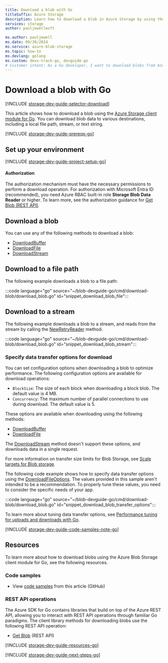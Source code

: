 ```yaml
---
title: Download a blob with Go
titleSuffix: Azure Storage
description: Learn how to download a blob in Azure Storage by using the Go client library.
services: storage
author: pauljewellmsft

ms.author: pauljewell
ms.date: 09/30/2024
ms.service: azure-blob-storage
ms.topic: how-to
ms.devlang: golang
ms.custom: devx-track-go, devguide-go
# Customer intent: As a Go developer, I want to download blobs from Azure Storage, so that I can effectively manage and utilize data in my applications.
---
```


# Download a blob with Go

[!INCLUDE [storage-dev-guide-selector-download](../../../includes/storage-dev-guides/storage-dev-guide-selector-download.md)]

This article shows how to download a blob using the [Azure Storage client module for Go](https://pkg.go.dev/github.com/Azure/azure-sdk-for-go/sdk/storage/azblob#section-readme). You can download blob data to various destinations, including a local file path, stream, or text string.

[!INCLUDE [storage-dev-guide-prereqs-go](../../../includes/storage-dev-guides/storage-dev-guide-prereqs-go.md)]

## Set up your environment

[!INCLUDE [storage-dev-guide-project-setup-go](../../../includes/storage-dev-guides/storage-dev-guide-project-setup-go.md)]

#### Authorization

The authorization mechanism must have the necessary permissions to perform a download operation. For authorization with Microsoft Entra ID (recommended), you need Azure RBAC built-in role **Storage Blob Data Reader** or higher. To learn more, see the authorization guidance for [Get Blob (REST API)](/rest/api/storageservices/get-blob#authorization).

## Download a blob

You can use any of the following methods to download a blob:

- [DownloadBuffer](https://pkg.go.dev/github.com/Azure/azure-sdk-for-go/sdk/storage/azblob#Client.DownloadBuffer)
- [DownloadFile](https://pkg.go.dev/github.com/Azure/azure-sdk-for-go/sdk/storage/azblob#Client.DownloadFile)
- [DownloadStream](https://pkg.go.dev/github.com/Azure/azure-sdk-for-go/sdk/storage/azblob#Client.DownloadStream)
 
## Download to a file path

The following example downloads a blob to a file path:

:::code language="go" source="~/blob-devguide-go/cmd/download-blob/download_blob.go" id="snippet_download_blob_file":::

## Download to a stream

The following example downloads a blob to a stream, and reads from the stream by calling the [NewRetryReader](https://pkg.go.dev/github.com/Azure/azure-sdk-for-go/sdk/storage/azblob/blob#DownloadStreamResponse.NewRetryReader) method.

:::code language="go" source="~/blob-devguide-go/cmd/download-blob/download_blob.go" id="snippet_download_blob_stream":::

### Specify data transfer options for download

You can set configuration options when downloading a blob to optimize performance. The following configuration options are available for download operations:

- `BlockSize`: The size of each block when downloading a block blob. The default value is 4 MB.
- `Concurrency`: The maximum number of parallel connections to use during download. The default value is 5.

These options are available when downloading using the following methods:

- [DownloadBuffer](https://pkg.go.dev/github.com/Azure/azure-sdk-for-go/sdk/storage/azblob#Client.DownloadBuffer)
- [DownloadFile](https://pkg.go.dev/github.com/Azure/azure-sdk-for-go/sdk/storage/azblob#Client.DownloadFile)

The [DownloadStream](https://pkg.go.dev/github.com/Azure/azure-sdk-for-go/sdk/storage/azblob#Client.DownloadStream) method doesn't support these options, and downloads data in a single request.

For more information on transfer size limits for Blob Storage, see [Scale targets for Blob storage](scalability-targets.md#scale-targets-for-blob-storage).

The following code example shows how to specify data transfer options using the [DownloadFileOptions](https://pkg.go.dev/github.com/Azure/azure-sdk-for-go/sdk/storage/azblob/blob#DownloadFileOptions). The values provided in this sample aren't intended to be a recommendation. To properly tune these values, you need to consider the specific needs of your app.

:::code language="go" source="~/blob-devguide-go/cmd/download-blob/download_blob.go" id="snippet_download_blob_transfer_options":::

To learn more about tuning data transfer options, see [Performance tuning for uploads and downloads with Go](storage-blobs-tune-upload-download-go.md).

[!INCLUDE [storage-dev-guide-code-samples-note-go](../../../includes/storage-dev-guides/storage-dev-guide-code-samples-note-go.md)]

## Resources

To learn more about how to download blobs using the Azure Blob Storage client module for Go, see the following resources.

### Code samples

- View [code samples](https://github.com/Azure-Samples/blob-storage-devguide-go/blob/main/cmd/download-blob/download_blob.go) from this article (GitHub)

### REST API operations

The Azure SDK for Go contains libraries that build on top of the Azure REST API, allowing you to interact with REST API operations through familiar Go paradigms. The client library methods for downloading blobs use the following REST API operation:

- [Get Blob](/rest/api/storageservices/get-blob) (REST API)

[!INCLUDE [storage-dev-guide-resources-go](../../../includes/storage-dev-guides/storage-dev-guide-resources-go.md)]

[!INCLUDE [storage-dev-guide-next-steps-go](../../../includes/storage-dev-guides/storage-dev-guide-next-steps-go.md)]